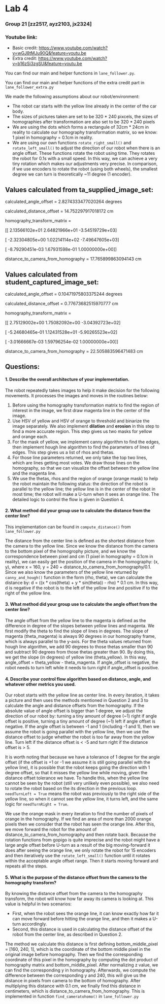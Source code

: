 # Lab 4
### Group 21 [zz2517, ayz2103, jx2324]
### Youtube link: 
- Basic credit: https://www.youtube.com/watch?v=wGJ8tMJu90Q&feature=youtu.be
- Extra credit: https://www.youtube.com/watch?v=b16zSi3zgSU&feature=youtu.be

You can find our main and helper functions in `lane_follower.py`.

You can find our main and helper functions of the extra credit part in `lane_follower_extra.py`

We made the following assumptions about our robot/environment: 
- The robot car starts with the yellow line already in the center of the car body.
- The sizes of pictures taken are set to be 320 * 240 pixcels, the sizes of homographies after transformation are also set to be 320 * 240 pixels
- We are using the dots which forms a rectangule of 32cm * 24cm in reality to calculate our homography transformation matrix, so we know: 1 pixel in homography = 0.1cm in reality.
- We are using our own functions `rotate_right_small()` and `rotate_left_small()` to adjust the direction of our robot when there is an angle offset. These functions rotate the robot using time. They rotates the robot for 0.1s with a small speed. In this way, we can achieve a very tiny rotation which makes our adjustments very precise. In comparison, if we use encoders to rotate the robot (using both wheels), the smallest degree we can turn is theoretically ~11 degree (1 encoder).

## Values calculated from ta_supplied_image_set:
calculated_angle_offset = 2.8274333477020264 degrees

calculated_distance_offset = 14.752297917018172 cm

homography_transform_matrix = 

[[  2.13566102e+01   2.64821966e+01  -3.54519729e+03]

 [ -2.32304805e+00   1.02214114e+02  -7.49647605e+03]
 
 [ -8.79290451e-03   1.67931598e-01   1.00000000e+00]]
 
distance_to_camera_from_homography = 17.765899863094143 cm

## Values calculated from student_captured_image_set:
calculated_angle_offset = 0.10471975803375244 degrees

calculated_distance_offset = 0.77673682515970777 cm

homography_transform_matrix = 

[[  2.75129002e+00   1.75082092e+00  -3.04392723e+02]

 [ -5.24680465e-01   1.12431528e+01  -5.90265523e+02]
 
 [ -3.01666667e-03   1.59796254e-02   1.00000000e+00]]
 
distance_to_camera_from_homography =  22.505883596471483 cm

## Questions:
#### 1. Describe the overall architecture of your implementation.
The robot repeatedly takes images to help it make decision for the following movements. It processes the images and moves in the routines below:
1. Before using the homography transformation matrix to find the region of interest in the image, we first draw magenta line in the center of the image. 
2. Use HSV of yellow and HSV of orange to threshold and binarize the image separately. We also implement **dilation** and **erosion** in this step to find a more accurate region. This step gives us two masks for yellow and orange each.
3. For the mask of yellow, we implement canny algorithm to find the edges, then implement hough line algorithm to find the parameters of lines of edges. This step gives us a list of rhos and thetas.
4. For those line parameters returned, we only take the top two lines, which are lines getting most votes. We draw those lines on the homography, so that we can visualize the offset between the yellow line and the magenta line.
5. We use the thetas, rhos and the region of orange (orange mask) to help the robot maintain the following status: the direction of the robot is parallel to the yellow line; the yellow line is in the center of the robot in most time; the robot will make a U-turn when it sees an orange line. The detailed logic to control the flow is given in Question 4.

#### 2. What method did your group use to calculate the distance from the center line?
This implementation can be found in `compute_distance()` from `lane_follower.py`

The distance from the center line is defined as the shortest distance from the camera to the yellow line. Since we know the distance from the camera to the bottom pixel of the homogrophy picture, and we know the correspondence between pixel and cm (1 pixel in homography = 0.1cm in reality), we can easily get the position of the camera in the homography: (x, y), where x = 160, y = 240 + distance_to_camera_from_homography/0.1. Since we also know the parameters of the yellow line returned by `canny_and_hough()` function in the form (rho, theta), we can calculate the distance by: d = ((x * cos(theta) + y * sin(theta)) - rho) * 0.1 cm. In this way, d is negative if the robot is to the left of the yellow line and positive if to the right of the yellow line.

#### 3. What method did your group use to calculate the angle offset from the center line?
The  angle offset from the yellow line to the magenta is defined as the difference in degree of the slopes between yellow lines and magenta. We first modify the theta to find the slope of lines in degrees. The slope of magenta (theta_magenta) is always 90 degrees in our homography frame, which is always parallel to the y-axis. For the theta values returned from hough line algorithm, we add 90 degrees to those thetas smaller than 90 and subtract 90 degrees from those thetas greater than 90. By doing this, we get the slope (in degrees) of yellow line (theta_yellow). In this way, angle_offset = theta_yellow - theta_magenta. If angle_offset is negative, the robot needs to turn left while it needs to turn right if angle_offset is positive.

#### 4. Describe your control flow algorithm based on distance, angle, and whatever other metrics you used.
Our robot starts with the yellow line as center line. In every iteration, it takes a picture and then uses the methods mentioned in Question 2 and 3 to calculate the angle and distance offsets from the homography. If the absolute value of angle offset is bigger than 1 degree, we adjust the direction of our robot by: turning a tiny amount of degree (~1) right if angle offset is positive, turning a tiny amount of degree (~1) left if angle offset is negative. If the angle offset is between -1 and 1 (including -1 and 1), then we assume the robot is going parallel with the yellow line, then we use the distance offset to judge whether the robot is too far away from the yellow line. Turn left if the distance offset is < -5 and turn right if the distance offset is > 5.

It is worth noting that because we have a tolerance of 1 degree for the angle offset (if the offset is +1 or -1 we assume it is still going parallel with the yellow line), it is possible that the robot keeps going the direction with 1 degree offset, so that it misses the yellow line while moving, given the distance offset tolerance we have. To handle this, when the yellow line cannot be seen by the robot (still very unlikely even possible), we also need to rotate the robot based on the its direction in the previous loop. `needTurnLeft = True` means the robot was previously to the right side of the yellow line, so when it cannot see the yellow line, it turns left, and the same logic for `needTurnRight = True`.

We use the orange mask in every iteration to find the number of pixels of orange in the homography. If we find an area of more than 2000 orange pixels then we consider that the robot has seen the orange line. After this, we move forward the robot for the amount of distance_to_camera_from_homography and then rotate back. Because the rotation functions from gopigo is quite imprecise and the robot might have a large angle offset before U-turn as a result of the big moving-forward it does after seeing the orange line, we only rotate the robot for 15 encoders and then iteratively use the `rotate_left_small()` function until it rotates within the acceptable angle offset range. Then it starts moving forward and repeats all the steps.

#### 5. What is the purpose of the distance offset from the camera to the homography transform?
By knowing the distance offset from the camera to the homography transform, the robot will know how far away its camera is looking at. This value is helpful in two scenarios:

- First, when the robot sees the orange line, it can know exactly how far it can move forward before hitting the orange line, and then it makes a U-turn accordingly. 
- Second, this distance is used in calculating the distance offset of the robot from the center line, as described in Question 2.

The method we calculate this distance is first defining bottom_middle_pixel = [160, 240, 1], which is the coordinate of the bottom middle pixel in the original image before homography. Then we find the corresponding coordinate of this pixel in the homography by computing the dot product of homography matrix and bottom_middle_pixel. After normalizing z value, we can find the corresponding y in homography. Afterwards, we compute the difference between the corresponding y and 240, this will give us the distance in pixels from camera to the bottom of homography. After multiplying this distance with 0.1 cm, we finally find this distance in centimeters, which is distance_to_camera_from_homography. This is implemented in function `find_cameratohomo()` in `lane_follower.py`
